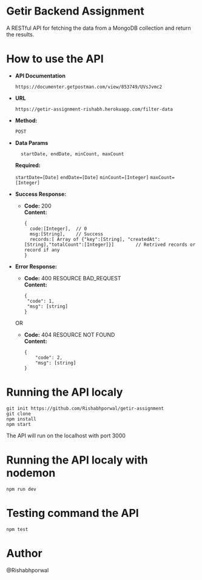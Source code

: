 # Getir Backend Assignment
A RESTful API for fetching the data from a MongoDB collection and return the results.

# How to use the API

 * **API Documentation**

   `https://documenter.getpostman.com/view/853749/UVsJvmc2`

 * **URL**

   `https://getir-assignment-rishabh.herokuapp.com/filter-data`

* **Method:**
  
   `POST`

* **Data Params**

  ```
    startDate, endDate, minCount, maxCount
  ```
   **Required:**
 
   `startDate=[Date]`
   `endDate=[Date]`
   `minCount=[Integer]`
   `maxCount=[Integer]`
   
* **Success Response:**
  
  * **Code:** 200 <br />
    **Content:** 
     ``` 
    {  
       code:[Integer],  // 0
       msg:[String],    // Success
       records:[ Array of {"key":[String], "createdAt":[String],"totalCount":[Integer]}]        // Retrived records or record if any
    }
    ```

* **Error Response:**

  * **Code:** 400 RESOURCE BAD_REQUEST <br />
    **Content:** 
    ```
    {
     "code": 1,
     "msg": [string]
    }
    
    ```

  OR

  * **Code:** 404 RESOURCE NOT FOUND <br />
    **Content:**
      ```
      {
          "code": 2,
          "msg": [string]
      }
     ```

# Running the API localy 

```
git init https://github.com/Rishabhporwal/getir-assignment
git clone
npm install
npm start
```
The API will run on the localhost with port 3000

# Running the API localy with nodemon
```
npm run dev
```
# Testing command the API
```
npm test
```

# Author
@Rishabhporwal
